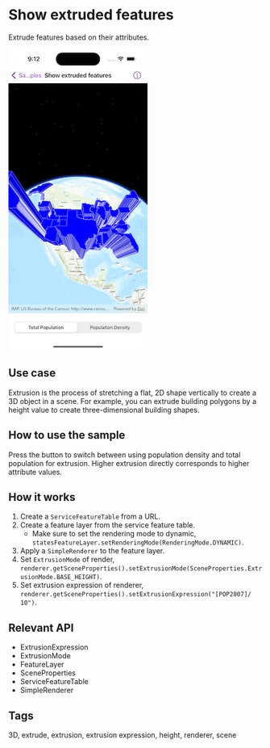 # Show extruded features

Extrude features based on their attributes.

![Image of show extruded features](show-extruded-features.png)

## Use case

Extrusion is the process of stretching a flat, 2D shape vertically to create a 3D object in a scene. For example, you can extrude building polygons by a height value to create three-dimensional building shapes.

## How to use the sample

Press the button to switch between using population density and total population for extrusion. Higher extrusion directly corresponds to higher attribute values.

## How it works

1. Create a `ServiceFeatureTable` from a URL.
2. Create a feature layer from the service feature table.
   * Make sure to set the rendering mode to dynamic, `statesFeatureLayer.setRenderingMode(RenderingMode.DYNAMIC)`.
3. Apply a `SimpleRenderer` to the feature layer.
4. Set `ExtrusionMode` of render, `renderer.getSceneProperties().setExtrusionMode(SceneProperties.ExtrusionMode.BASE_HEIGHT)`.
5. Set extrusion expression of renderer, `renderer.getSceneProperties().setExtrusionExpression("[POP2007]/ 10")`.

## Relevant API

* ExtrusionExpression
* ExtrusionMode
* FeatureLayer
* SceneProperties
* ServiceFeatureTable
* SimpleRenderer

## Tags

3D, extrude, extrusion, extrusion expression, height, renderer, scene
